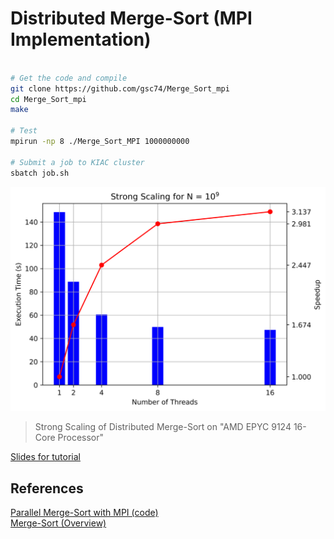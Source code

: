 # Distributed Merge-Sort (MPI Implementation)
```bash

# Get the code and compile
git clone https://github.com/gsc74/Merge_Sort_mpi
cd Merge_Sort_mpi
make

# Test
mpirun -np 8 ./Merge_Sort_MPI 1000000000

# Submit a job to KIAC cluster
sbatch job.sh
```

<p align="center" id="Strong_Scale">
    <img src="strong_scaling.png" width="700" alt="Strong_Scale"/>
</p>

> Strong Scaling of Distributed Merge-Sort on "AMD EPYC 9124 16-Core Processor"

[Slides for tutorial](Merge-Sort_MPI.pdf)

## <a name="pub"></a> References
[Parallel Merge-Sort with MPI (code)](https://github.com/racorretjer/Parallel-Merge-Sort-with-MPI) \
[Merge-Sort (Overview)](https://en.wikipedia.org/wiki/Merge_sort)
